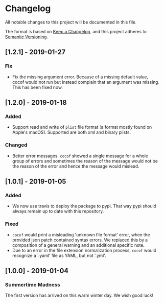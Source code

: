 # Changelog
All notable changes to this project will be documented in this file.

The format is based on [Keep a Changelog](https://keepachangelog.com/en/1.0.0/),
and this project adheres to [Semantic Versioning](https://semver.org/spec/v2.0.0.html).

## [1.2.1] - 2019-01-27
### Fix
- Fix the missing argument error. Because of a missing default value,
  cocof would not run but instead complain that an argument was missing.
  This has been fixed now.

## [1.2.0] - 2019-01-18
### Added
- Support read and write of `plist` file format (a format mostly found on
Apple's macOS). Supported are both xml and binary plists.

### Changed
- Better error messages. `cocof` showed a single message for a whole group of
errors and sometimes the reason of the message would not be the reason of the
error and hence the message would mislead.

## [1.0.1] - 2019-01-05
### Added
- We now use travis to deploy the package to pypi. That way pypi should always
remain up to date with this repository.

### Fixed
- `cocof` would print a misleading 'unknown file format' error, when the
provided json patch contained syntax errors. We replaced this by a composition
of a general warning and an additional specific note. 
- Due to an error in the file extension normalization process, `cocof` would
recognize a '.yaml' file as YAML, but not '.yml'.

## [1.0.0] - 2019-01-04
### Summertime Madness
The first version has arrived on this warm winter day. We wish good luck!
